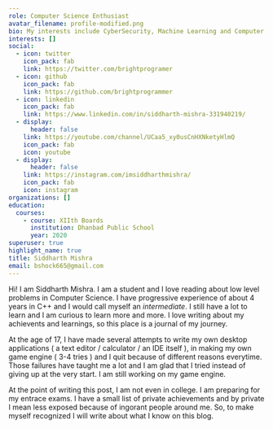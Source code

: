 ```yaml
---
role: Computer Science Enthusiast
avatar_filename: profile-modified.png
bio: My interests include CyberSecurity, Machine Learning and Computer Graphics
interests: []
social:
  - icon: twitter
    icon_pack: fab
    link: https://twitter.com/brightprogramer
  - icon: github
    icon_pack: fab
    link: https://github.com/brightprogrammer
  - icon: linkedin
    icon_pack: fab
    link: https://www.linkedin.com/in/siddharth-mishra-331940219/
  - display:
      header: false
    link: https://youtube.com/channel/UCaa5_xy0usCnHXNketyHlmQ
    icon_pack: fab
    icon: youtube
  - display:
      header: false
    link: https://instagram.com/imsiddharthmishra/
    icon_pack: fab
    icon: instagram
organizations: []
education:
  courses:
    - course: XIIth Boards
      institution: Dhanbad Public School
      year: 2020
superuser: true
highlight_name: true
title: Siddharth Mishra
email: bshock665@gmail.com
---
```

Hi! I am Siddharth Mishra. I am a student and I love reading about low level problems in Computer Science. I have progressive experience of about 4 years in C++ and I would call myself an *intermediate*. I still have a lot to learn and I am curious to learn more and more. I love writing about my achievents and learnings, so this place is a journal of my journey. 

At the age of 17, I have made several attempts to write my own desktop applications ( a text editor / calculator / an IDE itself ), in making my own game engine ( 3-4 tries ) and I quit because of different reasons everytime. Those failures have taught me a lot and I am glad that I tried instead of giving up at the very start. I am still working on my game engine.

At the point of writing this post, I am not even in college. I am preparing for my entrace exams. I have a small list of private achievements and by private I mean less exposed because of ingorant people around me. So, to make myself recognized I will write about what I know on this blog.